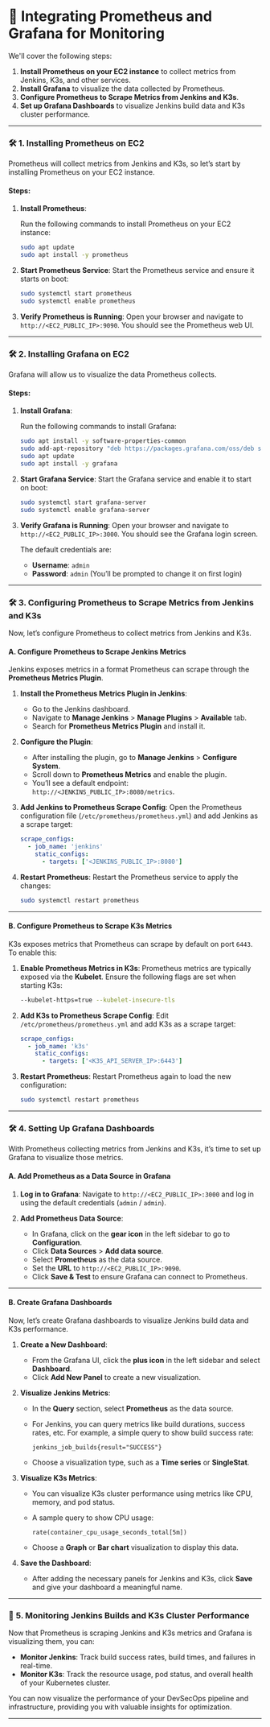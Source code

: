 # 🚀 **Integrating Prometheus and Grafana for Monitoring**

We'll cover the following steps:

1. **Install Prometheus on your EC2 instance** to collect metrics from Jenkins, K3s, and other services.
2. **Install Grafana** to visualize the data collected by Prometheus.
3. **Configure Prometheus to Scrape Metrics from Jenkins and K3s**.
4. **Set up Grafana Dashboards** to visualize Jenkins build data and K3s cluster performance.

---

### 🛠️ **1. Installing Prometheus on EC2**

Prometheus will collect metrics from Jenkins and K3s, so let’s start by installing Prometheus on your EC2 instance.

#### Steps:

1. **Install Prometheus**:

   Run the following commands to install Prometheus on your EC2 instance:

   ```bash
   sudo apt update
   sudo apt install -y prometheus
   ```

2. **Start Prometheus Service**:
   Start the Prometheus service and ensure it starts on boot:

   ```bash
   sudo systemctl start prometheus
   sudo systemctl enable prometheus
   ```

3. **Verify Prometheus is Running**:
   Open your browser and navigate to `http://<EC2_PUBLIC_IP>:9090`. You should see the Prometheus web UI.

---

### 🛠️ **2. Installing Grafana on EC2**

Grafana will allow us to visualize the data Prometheus collects.

#### Steps:

1. **Install Grafana**:

   Run the following commands to install Grafana:

   ```bash
   sudo apt install -y software-properties-common
   sudo add-apt-repository "deb https://packages.grafana.com/oss/deb stable main"
   sudo apt update
   sudo apt install -y grafana
   ```

2. **Start Grafana Service**:
   Start the Grafana service and enable it to start on boot:

   ```bash
   sudo systemctl start grafana-server
   sudo systemctl enable grafana-server
   ```

3. **Verify Grafana is Running**:
   Open your browser and navigate to `http://<EC2_PUBLIC_IP>:3000`. You should see the Grafana login screen.

   The default credentials are:

   * **Username**: `admin`
   * **Password**: `admin` (You’ll be prompted to change it on first login)

---

### 🛠️ **3. Configuring Prometheus to Scrape Metrics from Jenkins and K3s**

Now, let’s configure Prometheus to collect metrics from Jenkins and K3s.

#### A. **Configure Prometheus to Scrape Jenkins Metrics**

Jenkins exposes metrics in a format Prometheus can scrape through the **Prometheus Metrics Plugin**.

1. **Install the Prometheus Metrics Plugin in Jenkins**:

   * Go to the Jenkins dashboard.
   * Navigate to **Manage Jenkins** > **Manage Plugins** > **Available** tab.
   * Search for **Prometheus Metrics Plugin** and install it.

2. **Configure the Plugin**:

   * After installing the plugin, go to **Manage Jenkins** > **Configure System**.
   * Scroll down to **Prometheus Metrics** and enable the plugin.
   * You’ll see a default endpoint: `http://<JENKINS_PUBLIC_IP>:8080/metrics`.

3. **Add Jenkins to Prometheus Scrape Config**:
   Open the Prometheus configuration file (`/etc/prometheus/prometheus.yml`) and add Jenkins as a scrape target:

   ```yaml
   scrape_configs:
     - job_name: 'jenkins'
       static_configs:
         - targets: ['<JENKINS_PUBLIC_IP>:8080']
   ```

4. **Restart Prometheus**:
   Restart the Prometheus service to apply the changes:

   ```bash
   sudo systemctl restart prometheus
   ```

---

#### B. **Configure Prometheus to Scrape K3s Metrics**

K3s exposes metrics that Prometheus can scrape by default on port `6443`. To enable this:

1. **Enable Prometheus Metrics in K3s**:
   Prometheus metrics are typically exposed via the **Kubelet**. Ensure the following flags are set when starting K3s:

   ```bash
   --kubelet-https=true --kubelet-insecure-tls
   ```

2. **Add K3s to Prometheus Scrape Config**:
   Edit `/etc/prometheus/prometheus.yml` and add K3s as a scrape target:

   ```yaml
   scrape_configs:
     - job_name: 'k3s'
       static_configs:
         - targets: ['<K3S_API_SERVER_IP>:6443']
   ```

3. **Restart Prometheus**:
   Restart Prometheus again to load the new configuration:

   ```bash
   sudo systemctl restart prometheus
   ```

---

### 🛠️ **4. Setting Up Grafana Dashboards**

With Prometheus collecting metrics from Jenkins and K3s, it’s time to set up Grafana to visualize those metrics.

#### A. **Add Prometheus as a Data Source in Grafana**

1. **Log in to Grafana**:
   Navigate to `http://<EC2_PUBLIC_IP>:3000` and log in using the default credentials (`admin` / `admin`).

2. **Add Prometheus Data Source**:

   * In Grafana, click on the **gear icon** in the left sidebar to go to **Configuration**.
   * Click **Data Sources** > **Add data source**.
   * Select **Prometheus** as the data source.
   * Set the **URL** to `http://<EC2_PUBLIC_IP>:9090`.
   * Click **Save & Test** to ensure Grafana can connect to Prometheus.

---

#### B. **Create Grafana Dashboards**

Now, let’s create Grafana dashboards to visualize Jenkins build data and K3s performance.

1. **Create a New Dashboard**:

   * From the Grafana UI, click the **plus icon** in the left sidebar and select **Dashboard**.
   * Click **Add New Panel** to create a new visualization.

2. **Visualize Jenkins Metrics**:

   * In the **Query** section, select **Prometheus** as the data source.

   * For Jenkins, you can query metrics like build durations, success rates, etc. For example, a simple query to show build success rate:

     ```prometheus
     jenkins_job_builds{result="SUCCESS"}
     ```

   * Choose a visualization type, such as a **Time series** or **SingleStat**.

3. **Visualize K3s Metrics**:

   * You can visualize K3s cluster performance using metrics like CPU, memory, and pod status.

   * A sample query to show CPU usage:

     ```prometheus
     rate(container_cpu_usage_seconds_total[5m])
     ```

   * Choose a **Graph** or **Bar chart** visualization to display this data.

4. **Save the Dashboard**:

   * After adding the necessary panels for Jenkins and K3s, click **Save** and give your dashboard a meaningful name.

---

### 📡 **5. Monitoring Jenkins Builds and K3s Cluster Performance**

Now that Prometheus is scraping Jenkins and K3s metrics and Grafana is visualizing them, you can:

* **Monitor Jenkins**: Track build success rates, build times, and failures in real-time.
* **Monitor K3s**: Track the resource usage, pod status, and overall health of your Kubernetes cluster.

You can now visualize the performance of your DevSecOps pipeline and infrastructure, providing you with valuable insights for optimization.

---
